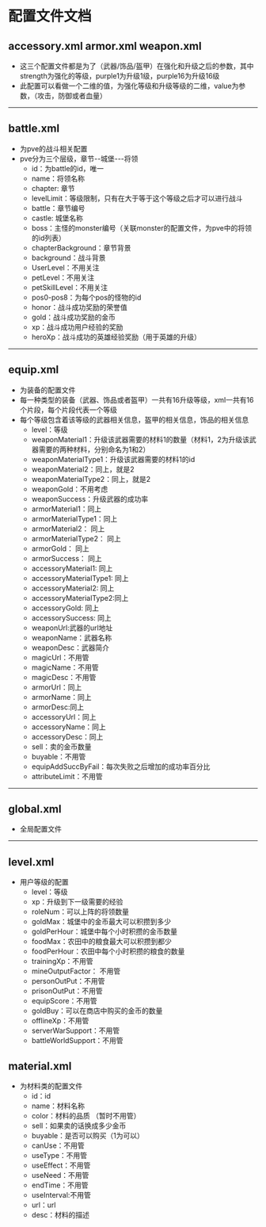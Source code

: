 配置文件文档
=============
accessory.xml armor.xml weapon.xml
-------------
+ 这三个配置文件都是为了（武器/饰品/盔甲）在强化和升级之后的参数，其中strength为强化的等级，purple1为升级1级，purple16为升级16级
+ 此配置可以看做一个二维的值，为强化等级和升级等级的二维，value为参数，（攻击，防御或者血量）

--------

battle.xml
--------
+ 为pve的战斗相关配置
+ pve分为三个层级，章节--城堡---将领
    + id：为battle的id，唯一
    + name：将领名称
    + chapter: 章节
    + levelLimit：等级限制，只有在大于等于这个等级之后才可以进行战斗
    + battle：章节编号
    + castle: 城堡名称
    + boss：主怪的monster编号（关联monster的配置文件，为pve中的将领的id列表）
    + chapterBackground：章节背景
    + background：战斗背景
    + UserLevel：不用关注
    + petLevel：不用关注
    + petSkillLevel：不用关注
    + pos0-pos8：为每个pos的怪物的id
    + honor：战斗成功奖励的荣誉值
    + gold：战斗成功奖励的金币
    + xp：战斗成功用户经验的奖励
    + heroXp：战斗成功的英雄经验奖励（用于英雄的升级）

-------

equip.xml
-------------
+ 为装备的配置文件
+ 每一种类型的装备（武器、饰品或者盔甲）一共有16升级等级，xml一共有16个片段，每个片段代表一个等级
+ 每个等级包含着该等级的武器相关信息，盔甲的相关信息，饰品的相关信息
    + level：等级
    + weaponMaterial1：升级该武器需要的材料1的数量（材料1，2为升级该武器需要的两种材料，分别命名为1和2）
    + weaponMaterialType1：升级该武器需要的材料1的id
    + weaponMaterial2：同上，就是2
    + weaponMaterialType2：同上，就是2
    + weaponGold：不用考虑
    + weaponSuccess：升级武器的成功率
    + armorMaterial1：同上
    + armorMaterialType1：同上
    + armorMaterial2：    同上
    + armorMaterialType2： 同上
    + armorGold：          同上
    + armorSuccess：        同上
    + accessoryMaterial1:   同上
    + accessoryMaterialType1: 同上
    + accessoryMaterial2:    同上
    + accessoryMaterialType2:同上
    + accessoryGold:      同上
    + accessorySuccess:   同上
    + weaponUrl:武器的url地址
    + weaponName：武器名称
    + weaponDesc：武器简介
    + magicUrl：不用管
    + magicName：不用管
    + magicDesc：不用管
    + armorUrl：同上
    + armorName：同上
    + armorDesc:同上
    + accessoryUrl：同上
    + accessoryName：同上
    + accessoryDesc：同上
    + sell：卖的金币数量
    + buyable：不用管
    + equipAddSuccByFail：每次失败之后增加的成功率百分比
    + attributeLimit：不用管

-------

global.xml
------
+ 全局配置文件

------

level.xml
-----
+ 用户等级的配置
    + level：等级
    + xp：升级到下一级需要的经验
    + roleNum：可以上阵的将领数量
    + goldMax：城堡中的金币最大可以积攒到多少
    + goldPerHour：城堡中每个小时积攒的金币数量
    + foodMax：农田中的粮食最大可以积攒到都少
    + foodPerHour：农田中每个小时积攒的粮食的数量
    + trainingXp：不用管
    + mineOutputFactor： 不用管
    + personOutPut：不用管
    + prisonOutPut：不用管
    + equipScore：不用管
    + goldBuy：可以在商店中购买的金币的数量
    + offlineXp：不用管
    + serverWarSupport：不用管
    + battleWorldSupport：不用管

material.xml
------
+ 为材料类的配置文件
    + id：id
    + name：材料名称
    + color：材料的品质  （暂时不用管）
    + sell：如果卖的话换成多少金币
    + buyable：是否可以购买（1为可以）
    + canUse：不用管
    + useType：不用管
    + useEffect：不用管
    + useNeed：不用管
    + endTime：不用管
    + useInterval:不用管
    + url：url
    + desc：材料的描述

